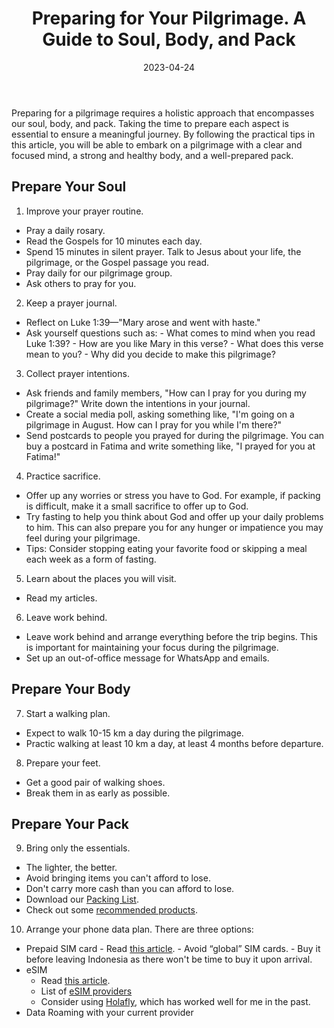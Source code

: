 ﻿---
title: Preparing for Your Pilgrimage. A Guide to Soul, Body, and Pack
featuredImage: prep.jpg
format: Article
date: 2023-04-24
category:
  - Pilgrimage
excerpt: Preparing our soul, body, and pack for pilgrimage is crucial for a meaningful and successful pilgrimage. By improving our prayer routine, collecting prayer intentions, and practicing sacrifice, we can strengthen our spiritual preparation. Learning about the places we will visit and preparing our body through a walking plan and proper footwear can help us physically endure the trip. It is also important to pack light, bringing only the essentials and avoiding items we cannot afford to lose, and to arrange our phone data plan in advance. By leaving work behind and setting up an out-of-office message, we can maintain our focus on the pilgrimage. Overall, by preparing ourselves holistically, we can fully embrace the journey and experience the transformative power of pilgrimage.
---
Preparing for a pilgrimage requires a holistic approach that encompasses our soul, body, and pack. Taking the time to prepare each aspect is essential to ensure a meaningful journey. By following the practical tips in this article, you will be able to embark on a pilgrimage with a clear and focused mind, a strong and healthy body, and a well-prepared pack.

## Prepare Your Soul

1. Improve your prayer routine.
- Pray a daily rosary.
- Read the Gospels for 10 minutes each day.
- Spend 15 minutes in silent prayer. Talk to Jesus about your life, the pilgrimage, or the Gospel passage you read.
- Pray daily for our pilgrimage group.
- Ask others to pray for you.

2. Keep a prayer journal.
- Reflect on Luke 1:39—"Mary arose and went with haste."
- Ask yourself questions such as:
		- What comes to mind when you read Luke 1:39?
		- How are you like Mary in this verse?
		- What does this verse mean to you?
		- Why did you decide to make this pilgrimage?

3. Collect prayer intentions.
- Ask friends and family members, "How can I pray for you during my pilgrimage?" Write down the intentions in your journal.
- Create a social media poll, asking something like, "I'm going on a pilgrimage in August. How can I pray for you while I'm there?"
- Send postcards to people you prayed for during the pilgrimage. You can buy a postcard in Fatima and write something like, "I prayed for you at Fatima!"

4. Practice sacrifice.
- Offer up any worries or stress you have to God. For example, if packing is difficult, make it a small sacrifice to offer up to God.
- Try fasting to help you think about God and offer up your daily problems to him. This can also prepare you for any hunger or impatience you may feel during your pilgrimage.
- Tips: Consider stopping eating your favorite food or skipping a meal each week as a form of fasting.

5. Learn about the places you will visit.
- Read my articles.

6. Leave work behind.
- Leave work behind and arrange everything before the trip begins. This is important for maintaining your focus during the pilgrimage.
- Set up an out-of-office message for WhatsApp and emails.

## Prepare Your Body

7. Start a walking plan.
- Expect to walk 10-15 km a day during the pilgrimage.
- Practic walking at least 10 km a day, at least 4 months before departure.

8. Prepare your feet.
- Get a good pair of walking shoes.
- Break them in as early as possible.

## Prepare Your Pack

9. Bring only the essentials.
- The lighter, the better.
- Avoid bringing items you can't afford to lose.
- Don't carry more cash than you can afford to lose.
- Download our [Packing List](https://drive.google.com/file/d/1fOrdZOxcSaumpO23C7yQRYQn1n6zlS3O/view?usp=sharing).
- Check out some [recommended products](/post/packing/).

10. Arrange your phone data plan. There are three options:
- Prepaid SIM card
		- Read [this article](https://thesavvybackpacker.com/how-to-buy-sim-card-europe-data-plan/).
		- Avoid “global” SIM cards.
		- Buy it before leaving Indonesia as there won't be time to buy it upon arrival.
- eSIM
	- Read [this article](https://abrokenbackpack.com/best-esim-providers/#Pros_And_Cons_Of_Using_Holafly_To_Buy_eSIM).
	- List of [eSIM providers](https://esimradar.com/buy-esims/)
	- Consider using [Holafly](https://esim.holafly.com/), which has worked well for me in the past.
- Data Roaming with your current provider
